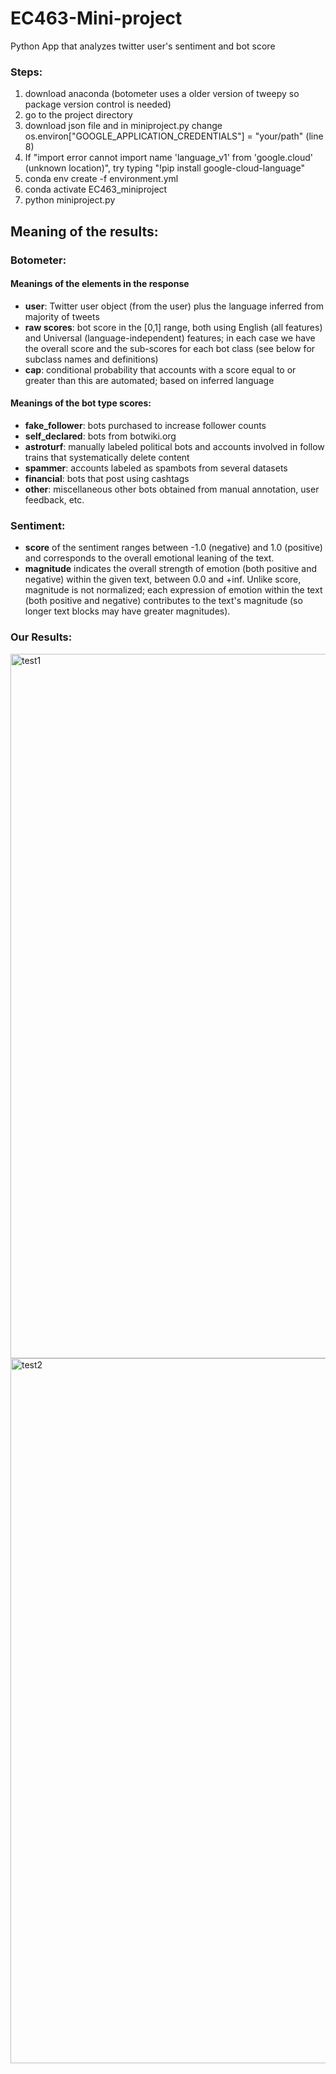 # EC463-Mini-project
Python App that analyzes twitter user's sentiment and bot score

### Steps:
1. download anaconda (botometer uses a older version of tweepy so package version control is needed)
2. go to the project directory
3. download json file and in miniproject.py change os.environ["GOOGLE_APPLICATION_CREDENTIALS"] = "your/path" (line 8)
4. If "import error cannot import name 'language_v1' from 'google.cloud' (unknown location)", try typing "!pip install google-cloud-language"
5. conda env create -f environment.yml 
6. conda activate EC463_miniproject
7. python miniproject.py 

## Meaning of the results:

### Botometer: 
#### Meanings of the elements in the response
* **user**: Twitter user object (from the user) plus the language inferred from majority of tweets
* **raw scores**: bot score in the [0,1] range, both using English (all features) and Universal (language-independent) features; in each case we have the overall score and the sub-scores for each bot class (see below for subclass names and definitions)
* **cap**: conditional probability that accounts with a score equal to or greater than this are automated; based on inferred language

#### Meanings of the bot type scores:

* **fake_follower**: bots purchased to increase follower counts
* **self_declared**: bots from botwiki.org
* **astroturf**: manually labeled political bots and accounts involved in follow trains that systematically delete content
* **spammer**: accounts labeled as spambots from several datasets
* **financial**: bots that post using cashtags
* **other**: miscellaneous other bots obtained from manual annotation, user feedback, etc.

### Sentiment:
* **score** of the sentiment ranges between -1.0 (negative) and 1.0 (positive) and 
    corresponds to the overall emotional leaning of the text.
* **magnitude** indicates the overall strength of emotion (both positive and negative) within the given text, between 0.0 and +inf. 
    Unlike score, magnitude is not normalized; each expression of emotion within the text (both positive and negative) 
    contributes to the text's magnitude (so longer text blocks may have greater magnitudes).
    
### Our Results: 
<img width="1127" alt="test1" src="https://user-images.githubusercontent.com/75428513/192183290-b26aacc7-8d1a-4c92-856a-62cf35f65bd2.png">
<img width="1128" alt="test2" src="https://user-images.githubusercontent.com/75428513/192183296-110d12df-a4b0-4f13-9d0a-1c1e0e6af838.png">
